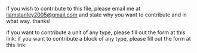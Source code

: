 if you wish to contribute to this file, please email me at liamstanley2005@gmail.com and state why you want to contribute and in what way. thanks!

if you want to contribute a unit of any type, please fill out the form at this link: <INSERT THE LINK HERE WHEN IT EXISTS>
if you want to contribute a block of any type, please fill out the form at this link: <INSERT THE LINK HERE WHEN IT EXISTS>

